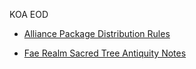 KOA EOD

- [Alliance Package Distribution Rules](https://github.com/JennuHarroc/EoDDocs/blob/main/koa-en/EODAlliancePackages.md)  

- [Fae Realm Sacred Tree Antiquity Notes](https://github.com/JennuHarroc/EoDDocs/blob/main/koa-en/KOASacredTreeAntiquity.md)  
